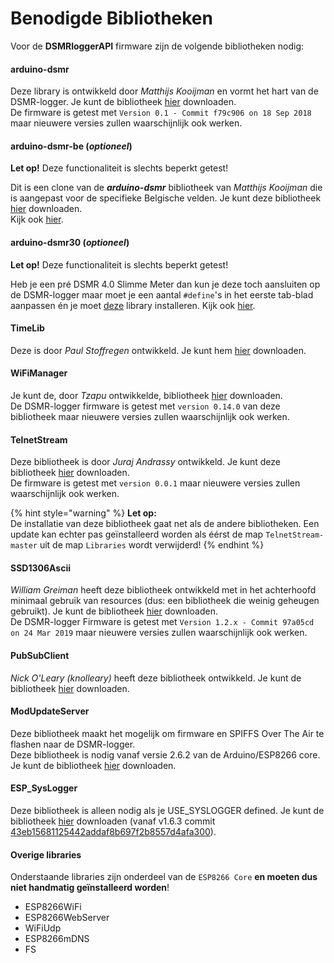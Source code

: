 # Benodigde Bibliotheken



Voor de **DSMRloggerAPI** firmware zijn de volgende bibliotheken nodig:

#### arduino-dsmr <a id="dsmr"></a>

Deze library is ontwikkeld door _Matthijs Kooijman_ en vormt het hart van de DSMR-logger. Je kunt de bibliotheek [hier](%20https://github.com/matthijskooijman/arduino-dsmr) downloaden.  
De firmware is getest met `Version 0.1 - Commit f79c906 on 18 Sep 2018` maar nieuwere versies zullen waarschijnlijk ook werken.

#### arduino-dsmr-be \(_optioneel_\)

**Let op!** Deze functionaliteit is slechts beperkt getest!

Dit is een clone van de _**arduino-dsmr**_ bibliotheek van _Matthijs Kooijman_ die is aangepast voor de specifieke Belgische velden. Je kunt deze bibliotheek [hier](https://github.com/mrWheel/arduino-dsmr-be) downloaden.  
Kijk ook [hier](selectie-functies/define-use_belgium_protocol.md).

#### arduino-dsmr30 \(_optioneel_\) <a id="dsmr30"></a>

**Let op!** Deze functionaliteit is slechts beperkt getest!

Heb je een pré DSMR 4.0 Slimme Meter dan kun je deze toch aansluiten op de DSMR-logger maar moet je een aantal `#define`'s in het eerste tab-blad aanpassen én je moet [deze](https://github.com/mrWheel/arduino-dsmr30) library installeren. Kijk ook [hier](selectie-functies/define-use_pre40_protocol.md).

#### TimeLib <a id="timelib"></a>

Deze is door _Paul Stoffregen_ ontwikkeld. Je kunt hem [hier](https://github.com/PaulStoffregen/Time) downloaden.

#### WiFiManager <a id="wifimanager"></a>

Je kunt de, door _Tzapu_ ontwikkelde, bibliotheek [hier](https://github.com/tzapu/WiFiManager) downloaden.  
De DSMR-logger firmware is getest met `version 0.14.0` van deze bibliotheek maar nieuwere versies zullen waarschijnlijk ook werken.

#### TelnetStream <a id="telnetstream"></a>

Deze bibliotheek is door _Juraj Andrassy_ ontwikkeld. Je kunt deze bibliotheek [hier](https://github.com/jandrassy/TelnetStream) downloaden.  
De firmware is getest met `version 0.0.1` maar nieuwere versies zullen waarschijnlijk ook werken.

{% hint style="warning" %}
**Let op:**   
De installatie van deze bibliotheek gaat net als de andere bibliotheken. Een update kan echter pas geïnstalleerd worden als éérst de map `TelnetStream-master` uit de map `Libraries` wordt verwijderd!
{% endhint %}

#### SSD1306Ascii <a id="ssd1306ascii"></a>

_William Greiman_ heeft deze bibliotheek ontwikkeld met in het achterhoofd minimaal gebruik van resources \(dus: een bibliotheek die weinig geheugen gebruikt\). Je kunt de bibliotheek [hier](https://github.com/greiman/SSD1306Ascii) downloaden.  
De DSMR-logger Firmware is getest met `Version 1.2.x - Commit 97a05cd on 24 Mar 2019` maar nieuwere versies zullen waarschijnlijk ook werken.

#### PubSubClient <a id="pubsubclient"></a>

_Nick O'Leary \(knolleary\)_ heeft deze bibliotheek ontwikkeld. Je kunt de bibliotheek [hier](https://github.com/knolleary/pubsubclient) downloaden.

#### ModUpdateServer <a id="modupdateserver"></a>

Deze bibliotheek maakt het mogelijk om firmware en SPIFFS Over The Air te flashen naar de DSMR-logger.  
Deze bibliotheek is nodig vanaf versie 2.6.2 van de Arduino/ESP8266 core. Je kunt de bibliotheek [hier](https://github.com/mrWheel/ModUpdateServer) downloaden.

#### ESP\_SysLogger

Deze bibliotheek is alleen nodig als je USE\_SYSLOGGER defined. Je kunt de bibliotheek [hier](https://github.com/mrWheel/ESP_SysLogger) downloaden \(vanaf v1.6.3 commit [43eb15681125442addaf8b697f2b8557d4afa300](https://github.com/mrWheel/ESP_SysLogger/commit/43eb15681125442addaf8b697f2b8557d4afa300)\).

#### Overige libraries <a id="overige-libraries"></a>

Onderstaande libraries zijn onderdeel van de `ESP8266 Core` **en moeten dus niet handmatig geïnstalleerd worden**!

* ESP8266WiFi
* ESP8266WebServer
* WiFiUdp
* ESP8266mDNS
* FS

